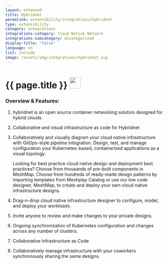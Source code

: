 ```yaml
---
layout: enhanced
title: Hybridnet
permalink: extensibility/integrations/hybridnet
type: extensibility
category: integrations
integrations-category: Cloud Native Network
integrations-subcategory: Uncategorized
display-title: "false"
language: en
list: include
image: /assets/img/integrations/hybridnet.svg
---
```


<h1>{{ page.title }} <img src="{{ page.image }}" style="width: 35px; height: 35px;" /></h1>


<!-- This needs replaced with the Category property, not the sub-category.
 #### About: hybridnet is an open source container networking solution designed for hybrid clouds.

 -->

### Overview & Features:

1. hybridnet is an open source container networking solution designed for hybrid clouds.



2. Collaborative and visual infrastructure as code for Hybridnet

4. 
    Collaboratively and visually diagram your cloud native infrastructure with GitOps-style pipeline integration. Design, test, and manage configuration your Kubernetes-based, containerized applications as a visual topology.



    Looking for best practice cloud native design and deployment best practices? Choose from thousands of pre-built components in MeshMap. Choose from hundreds of ready-made design patterns by importing templates from Meshplay Catalog or use our low code designer, MeshMap, to create and deploy your own cloud native infrastructure designs.



5. Drag-n-drop cloud native infrastructure designer to configure, model, and deploy your workloads.

6. Invite anyone to review and make changes to your private designs.

7. Ongoing synchronization of Kubernetes configuration and changes across any number of clusters.

8. Collaborative Infrastructure as Code

9. Collaboratively manage infrastructure with your coworkers synchronously sharing the same designs.

